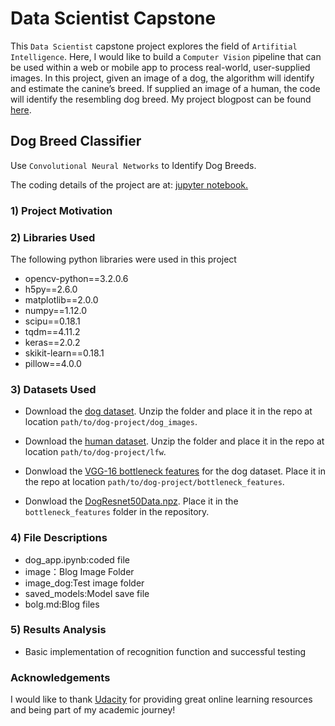 
# Data Scientist Capstone

This `Data Scientist` capstone project explores the field of `Artifitial Intelligence`. Here, I would like to build a `Computer Vision` pipeline that can be used within a web or mobile app to process real-world, user-supplied images. In this project, given an image of a dog, the algorithm will identify and estimate the canine’s breed. If supplied an image of a human, the code will identify the resembling dog breed. My project blogpost can be found [here](https://github.com/yyhzyq123/project4/blob/master/bolg.md).

## Dog Breed Classifier

Use `Convolutional Neural Networks` to Identify Dog Breeds.

The coding details of the project are at: [jupyter notebook.](https://github.com/yyhzyq123/project4/blob/master/dog_app.ipynb)

### 1) Project Motivation

### 2) Libraries Used

The following python libraries were used in this project

* opencv-python==3.2.0.6
* h5py==2.6.0
* matplotlib==2.0.0
* numpy==1.12.0
* scipu==0.18.1
* tqdm==4.11.2
* keras==2.0.2
* skikit-learn==0.18.1
* pillow==4.0.0

### 3) Datasets Used

- Download the [dog dataset](https://s3-us-west-1.amazonaws.com/udacity-aind/dog-project/dogImages.zip).  Unzip the folder and place it in the repo at location `path/to/dog-project/dog_images`. 

- Download the [human dataset](https://s3-us-west-1.amazonaws.com/udacity-aind/dog-project/lfw.zip).  Unzip the folder and place it in the repo at location `path/to/dog-project/lfw`.  

- Donwload the [VGG-16 bottleneck features](https://s3-us-west-1.amazonaws.com/udacity-aind/dog-project/DogVGG16Data.npz) for the dog dataset. Place it in the repo at location `path/to/dog-project/bottleneck_features`.

- Donwload the [DogResnet50Data.npz](https://s3-us-west-1.amazonaws.com/udacity-aind/dog-project/DogResnet50Data.npz). Place it in the `bottleneck_features` folder in the repository.

### 4) File Descriptions

* dog_app.ipynb:coded file
* image：Blog Image Folder
* image_dog:Test image folder
* saved_models:Model save file
* bolg.md:Blog files

### 5) Results Analysis

* Basic implementation of recognition function and successful testing

### Acknowledgements

I would like to thank [Udacity](https://learn.udacity.com/nanodegrees/nd025) for providing great online learning resources and being part of my academic journey!

